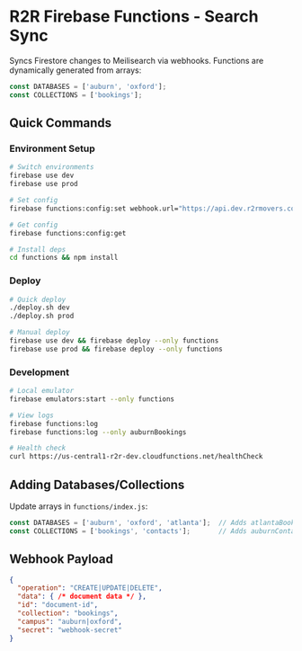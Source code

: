 # R2R Firebase Functions - Search Sync

Syncs Firestore changes to Meilisearch via webhooks. Functions are dynamically generated from arrays:

```javascript
const DATABASES = ['auburn', 'oxford'];
const COLLECTIONS = ['bookings'];
```

## Quick Commands

### Environment Setup
```bash
# Switch environments
firebase use dev
firebase use prod

# Set config
firebase functions:config:set webhook.url="https://api.dev.r2rmovers.com/api/MeilisearchWebhook" webhook.secret="your-secret"

# Get config
firebase functions:config:get

# Install deps
cd functions && npm install
```

### Deploy
```bash
# Quick deploy
./deploy.sh dev
./deploy.sh prod

# Manual deploy
firebase use dev && firebase deploy --only functions
firebase use prod && firebase deploy --only functions
```

### Development
```bash
# Local emulator
firebase emulators:start --only functions

# View logs
firebase functions:log
firebase functions:log --only auburnBookings

# Health check
curl https://us-central1-r2r-dev.cloudfunctions.net/healthCheck
```

## Adding Databases/Collections

Update arrays in `functions/index.js`:
```javascript
const DATABASES = ['auburn', 'oxford', 'atlanta'];  // Adds atlantaBookings
const COLLECTIONS = ['bookings', 'contacts'];       // Adds auburnContacts, oxfordContacts
```

## Webhook Payload
```json
{
  "operation": "CREATE|UPDATE|DELETE",
  "data": { /* document data */ },
  "id": "document-id",
  "collection": "bookings", 
  "campus": "auburn|oxford",
  "secret": "webhook-secret"
}
``` 
